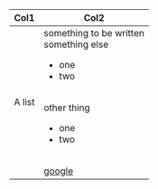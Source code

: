 |Col1|Col2|
|---|---|
|A list|something to be written</br> something else <ul><li>one</li><li>two</li></ul></br>other thing<ul><li>one</li><li>two</li></ul></br>[google](https://www.google.com/)
